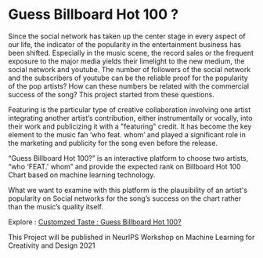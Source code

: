 # Guess Billboard Hot 100 ?
Since the social network has taken up the center stage in every aspect of our life, the indicator of the popularity in the entertainment business has been shifted. Especially in the music scene, the record sales or the frequent exposure to the major media yields their limelight to the new medium, the social network and youtube. The number of followers of the social network and the subscribers of youtube can be the reliable proof for the popularity of the pop artists? How can these numbers be related with the commercial success of the song? This project started from these questions.

Featuring is the particular type of creative collaboration involving one artist integrating another artist’s contribution, either instrumentally or vocally, into their work and publicizing it with a "featuring" credit. It has become the key element to the music fan ‘who feat. whom’ and played a significant role in the marketing and publicity for the song even before the release.

“Guess Billboard Hot 100?” is an interactive platform to choose two artists, “who ‘FEAT.’ whom” and provide the expected rank on Billboard Hot 100 Chart based on machine learning technology.

What we want to examine with this platform is the plausibility of an artist's popularity on Social networks for the song’s success on the chart rather than the music’s quality itself.
    
Explore : [Customzed Taste : Guess Billboard Hot 100?](https://guessbillboardhot100.weaverslab.co.kr/)  

This Project will be published in NeurIPS Workshop on Machine Learning for Creativity and Design 2021
